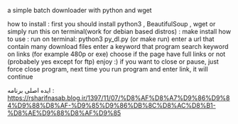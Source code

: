 a simple batch downloader with python and wget 

how to install :
	first you should install python3 , BeautifulSoup , wget
	or simply run this on terminal(work for debian based distros) : make install
how to use : 
	run on terminal: python3 py_dl.py (or make run)
	enter a url that contain many download files
	enter a keyword that program search keyword on links (for example 480p or exe)
	choose if the page have full links or not (probabely yes except for ftp)
	enjoy :)
	if you want to close or pause, just force close program, next time you run program and enter link, it will continue

ایده اصلی برنامه :
https://rsharifnasab.blog.ir/1397/11/07/%D8%AF%D8%A7%D9%86%D9%84%D9%88%D8%AF-%D9%85%D9%86%DB%8C%D8%AC%D8%B1-%D8%AE%D9%88%D8%AF%D9%85

